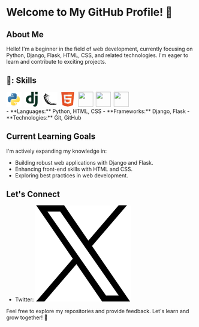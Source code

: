 # Welcome to My GitHub Profile! 👋

## About Me

Hello! I'm a beginner in the field of web development, currently focusing on Python, Django, Flask, HTML, CSS, and related technologies. I'm eager to learn and contribute to exciting projects.

## 🧰: Skills
<div>
  <img src="https://github.com/devicons/devicon/blob/master/icons/python/python-original.svg" title="Python" alt="Python" width="40" height="40"/>&nbsp;
  <img src="https://github.com/devicons/devicon/blob/master/icons/django/django-plain.svg" title="Django" alt="Django" width="40" height="40"/>&nbsp;
  <img src="https://github.com/devicons/devicon/blob/master/icons/flask/flask-original.svg" title="Flask" alt="Flask" width="40" height="40"/>&nbsp;
  <img src="https://github.com/devicons/devicon/blob/master/icons/html5/html5-original.svg" title="HTML5" alt="HTML5" width="40" height="40"/>&nbsp;
  <img src="" title="" alt="" width="40" height="40"/>&nbsp;
  <img src="" title="" alt="" width="40" height="40"/>&nbsp;
  <img src="" title="" alt="" width="40" height="40"/>&nbsp;
</div>
- **Languages:** Python, HTML, CSS
- **Frameworks:** Django, Flask
- **Technologies:** Git, GitHub

## Current Learning Goals

I'm actively expanding my knowledge in:

- Building robust web applications with Django and Flask.
- Enhancing front-end skills with HTML and CSS.
- Exploring best practices in web development.

## Let's Connect

- Twitter: [![](https://github.com/devicons/devicon/blob/master/icons/twitter/twitter-original.svg)]([https://twitter.com/your_twitter_handle](https://twitter.com/TikhonovAleksa4))

Feel free to explore my repositories and provide feedback. Let's learn and grow together! 🚀

